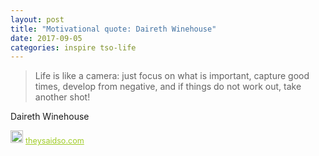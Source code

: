 ```yaml
---
layout: post
title: "Motivational quote: Daireth Winehouse"
date: 2017-09-05
categories: inspire tso-life
---
```

> Life is like a camera: just focus on what is important, capture good times, develop from negative, and if things do not work out, take another shot!

Daireth Winehouse

<span style="z-index:50;font-size:0.9em;"><img src="https://theysaidso.com/branding/theysaidso.png" height="20" width="20" alt="theysaidso.com"/><a href="https://theysaidso.com" title="Powered by quotes from theysaidso.com" style="color: #9fcc25; margin-left: 4px; vertical-align: middle;">theysaidso.com</a></span>
